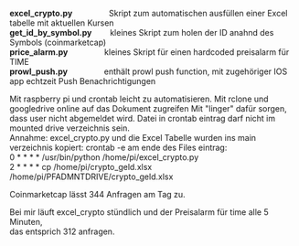 **excel_crypto.py** &emsp;&emsp;&emsp; &emsp;Skript zum automatischen ausfüllen einer Excel tabelle mit aktuellen Kursen  
**get_id_by_symbol.py** &emsp;&emsp;kleines Skript zum holen der ID anahnd des Symbols (coinmarketcap)  
**price_alarm.py** &nbsp;&emsp;&emsp;&emsp;&emsp;kleines Skript für einen hardcoded preisalarm für TIME  
**prowl_push.py** &nbsp;&emsp;&emsp;&emsp;&emsp;enthält prowl push function, mit zugehöriger IOS app echtzeit Push Benachrichtigungen 
  
Mit raspberry pi und crontab leicht zu automatisieren.   Mit rclone und googledrive online auf das Dokument zugreifen  Mit "linger" dafür sorgen, dass user nicht abgemeldet wird.
  Datei in crontab eintrag darf nicht im mounted drive verzeichnis sein.       
    Annahme: excel_crypto.py und die Excel Tabelle wurden ins main verzeichnis kopiert:
crontab -e am ende des Files eintrag:  
0 * * * * /usr/bin/python /home/pi/excel_crypto.py  
2 * * * * cp /home/pi/crypto_geld.xlsx /home/pi/PFADMNTDRIVE/crypto_geld.xlsx    




  
Coinmarketcap lässt 344 Anfragen am Tag zu.  
  
Bei mir läuft excel_crypto stündlich und der Preisalarm für time alle 5 Minuten,  
das entsprich 312 anfragen.
